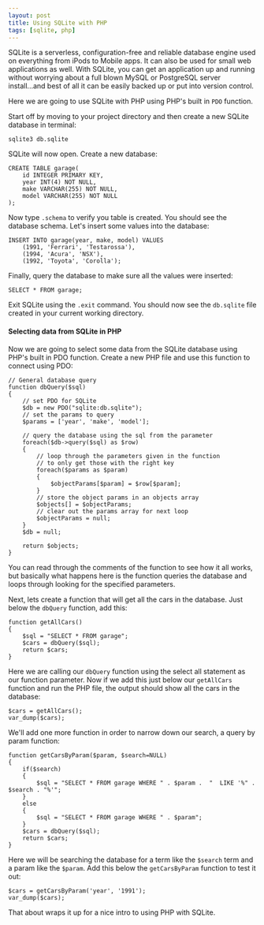 ```yaml
---
layout: post
title: Using SQLite with PHP
tags: [sqlite, php]
---
```


SQLite is a serverless, configuration-free and reliable database engine used on
everything from iPods to Mobile apps. It can also be used for small web
applications as well. With SQLite, you can get an application up and running
without worrying about a full blown MySQL or PostgreSQL server install...and
best of all it can be easily backed up or put into version control.

Here we are going to use SQLite with PHP using PHP's built in `PDO` function.

Start off by moving to your project directory and then create a new SQLite
database in terminal:

```
sqlite3 db.sqlite
```

SQLite will now open. Create a new database:

```
CREATE TABLE garage(
	id INTEGER PRIMARY KEY,
	year INT(4) NOT NULL,
	make VARCHAR(255) NOT NULL,
	model VARCHAR(255) NOT NULL
);
```

Now type `.schema` to verify you table is created. You should see the database
schema. Let's insert some values into the database:

```
INSERT INTO garage(year, make, model) VALUES
    (1991, 'Ferrari', 'Testarossa'),
	(1994, 'Acura', 'NSX'),
	(1992, 'Toyota', 'Corolla');
```

Finally, query the database to make sure all the values were inserted:

```
SELECT * FROM garage;
```

Exit SQLite using the `.exit` command. You should now see the `db.sqlite` file
created in your current working directory.

#### Selecting data from SQLite in PHP

Now we are going to select some data from the SQLite database using PHP's built
in PDO function. Create a new PHP file and use this function to connect using
PDO:

```
// General database query
function dbQuery($sql)
{
	// set PDO for SQLite
	$db = new PDO("sqlite:db.sqlite");
	// set the params to query
	$params = ['year', 'make', 'model'];

	// query the database using the sql from the parameter
	foreach($db->query($sql) as $row)
	{
		// loop through the parameters given in the function
		// to only get those with the right key
		foreach($params as $param)
		{
			$objectParams[$param] = $row[$param];
		}
		// store the object params in an objects array
		$objects[] = $objectParams;
		// clear out the params array for next loop
		$objectParams = null;
	}
	$db = null;

	return $objects;
}
```

You can read through the comments of the function to see how it all works, but basically what happens
here is the function queries the database and loops through looking for the specified parameters.

Next, lets create a function that will get all the cars in the database. Just below the `dbQuery` function,
add this:

```
function getAllCars()
{
	$sql = "SELECT * FROM garage";
	$cars = dbQuery($sql);
	return $cars;
}
```

Here we are calling our `dbQuery` function using the select all statement as our function parameter. Now
if we add this just below our `getAllCars` function and run the PHP file, the output should show all the
cars in the database:

```
$cars = getAllCars();
var_dump($cars);
```

We'll add one more function in order to narrow down our search, a query by param function:

```
function getCarsByParam($param, $search=NULL)
{
	if($search)
	{
		$sql = "SELECT * FROM garage WHERE " . $param .  "  LIKE '%" . $search . "%'";
	}
	else
	{
		$sql = "SELECT * FROM garage WHERE " . $param";
	}
	$cars = dbQuery($sql);
	return $cars;
}
```

Here we will be searching the database for a term like the `$search` term and a param like the `$param`. Add this
below the `getCarsByParam` function to test it out:

```
$cars = getCarsByParam('year', '1991');
var_dump($cars);
```

That about wraps it up for a nice intro to using PHP with SQLite.
